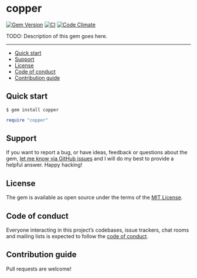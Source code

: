 # copper

[![Gem Version](https://badge.fury.io/rb/copper.svg)](https://rubygems.org/gems/copper)
[![CI](https://github.com/brkn/copper/actions/workflows/ci.yml/badge.svg)](https://github.com/brkn/copper/actions/workflows/ci.yml)
[![Code Climate](https://codeclimate.com/github/brkn/copper/badges/gpa.svg)](https://codeclimate.com/github/brkn/copper)

TODO: Description of this gem goes here.

---

- [Quick start](#quick-start)
- [Support](#support)
- [License](#license)
- [Code of conduct](#code-of-conduct)
- [Contribution guide](#contribution-guide)

## Quick start

```
$ gem install copper
```

```ruby
require "copper"
```

## Support

If you want to report a bug, or have ideas, feedback or questions about the gem, [let me know via GitHub issues](https://github.com/brkn/copper/issues/new) and I will do my best to provide a helpful answer. Happy hacking!

## License

The gem is available as open source under the terms of the [MIT License](LICENSE.txt).

## Code of conduct

Everyone interacting in this project’s codebases, issue trackers, chat rooms and mailing lists is expected to follow the [code of conduct](CODE_OF_CONDUCT.md).

## Contribution guide

Pull requests are welcome!

